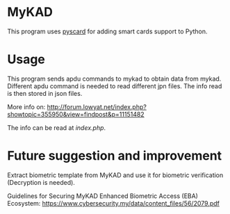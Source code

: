 # MyKAD
This program uses [pyscard](https://pyscard.sourceforge.io/) for adding smart cards support to Python.
# Usage
This program sends apdu commands to mykad to obtain data from mykad. Different apdu command is needed to read different jpn files. The info read is then stored in json files.

More info on: http://forum.lowyat.net/index.php?showtopic=355950&view=findpost&p=11151482

The info can be read at *index.php*.

# Future suggestion and improvement
Extract biometric template from MyKAD and use it for biometric verification (Decryption is needed).

Guidelines for Securing MyKAD Enhanced Biometric Access (EBA) Ecosystem: https://www.cybersecurity.my/data/content_files/56/2079.pdf
